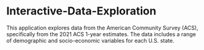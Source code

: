 # Interactive-Data-Exploration
This application explores data from the American Community Survey (ACS), specifically from the 2021 ACS 1-year estimates. The data includes a range of demographic and socio-economic variables for each U.S. state.
